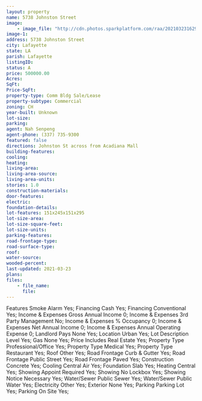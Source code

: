 ```yaml
---
layout: property
name: 5738 Johnston Street
image:
    - image_file: "http://cdn.photos.sparkplatform.com/raa/20210323162941007317000000.jpg"
image-1:
address: 5738 Johnston Street
city: Lafayette
state: LA
parish: Lafayette
listingID: 
status: A
price: 500000.00
Acres: 
SqFt: 
Price-SqFt: 
property-type: Comm Bldg Sale/Lease
property-subtype: Commercial
zoning: CH
year-built: Unknown
lot-size: 
parking: 
agent: Nah Senpeng
agent-phone: (337) 735-9300
featured: false
directions: Johnston St across from Acadiana Mall
building-features: 
cooling: 
heating: 
living-area: 
living-area-source: 
living-area-units: 
stories: 1.0
construction-materials: 
door-features: 
electric: 
foundation-details: 
lot-features: 151x245x151x295
lot-size-area: 
lot-size-square-feet: 
lot-size-units: 
parking-features: 
road-frontage-type: 
road-surface-type: 
roof: 
water-source: 
wooded-percent: 
last-updated: 2021-03-23
plans: 
files:
    - file_name:
      file:
---
```

Features	Smoke Alarm	Yes;
Financing	Cash	Yes;
Financing	Conventional	Yes;
Income & Expenses	Gross Annual Income	0;
Income & Expenses	3rd Party Management	No;
Income & Expenses	% Occupancy	0;
Income & Expenses	Net Annual Income	0;
Income & Expenses	Annual Operating Expense	0;
Landlord Pays	None	Yes;
Location	Urban	Yes;
Lot Description	Level	Yes;
Gas	None	Yes;
Price Includes	Real Estate	Yes;
Property Type	Professional/Office	Yes;
Property Type	Medical	Yes;
Property Type	Restaurant	Yes;
Roof	Other	Yes;
Road Frontage	Curb & Gutter	Yes;
Road Frontage	Public Street	Yes;
Road Frontage	Paved	Yes;
Construction	Concrete	Yes;
Cooling	Central Air	Yes;
Foundation	Slab	Yes;
Heating	Central	Yes;
Showing	Appoint Required	Yes;
Showing	No Lockbox	Yes;
Showing	Notice Necessary	Yes;
Water/Sewer	Public Sewer	Yes;
Water/Sewer	Public Water	Yes;
Electricity	Other	Yes;
Exterior	None	Yes;
Parking	Parking Lot	Yes;
Parking	On Site	Yes;

